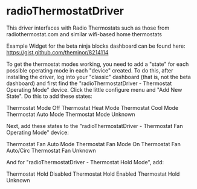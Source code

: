 radioThermostatDriver
=====================

This driver interfaces with Radio Thermostats such as those from radiothermostat.com and similar wifi-based home thermostats

Example Widget for the beta ninja blocks dashboard can be found here:
https://gist.github.com/theminor/8214114

To get the thermostat modes working, you need to add a "state" for each possible operating mode in each "device" created. To do this, after installing the driver, log into your "classic" dashboard (that is, not the beta dashboard) and first find the "radioThermostatDriver - Thermostat Operating Mode" device. Click the little configure menu and "Add New State". Do this to add these states:

Thermostat Mode Off
Thermostat Heat Mode
Thermostat Cool Mode
Thermostat Auto Mode
Thermostat Mode Unknown

Next, add these states to the "radioThermostatDriver - Thermostat Fan Operating Mode" device:

Thermostat Fan Auto Mode
Thermostat Fan Mode On
Thermostat Fan Auto/Circ
Thermostat Fan Unknown

And for "radioThermostatDriver - Thermostat Hold Mode", add:

Thermostat Hold Disabled
Thermostat Hold Enabled
Thermostat Hold Unknown
